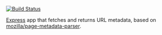 [![Build Status](https://travis-ci.org/serebrov/urlmeta-nodejs.svg?branch=master)](https://travis-ci.org/serebrov/urlmeta-nodejs)

[Express](https://expressjs.com/) app that fetches and returns URL metadata, based on [mozilla/page-metadata-parser](https://github.com/mozilla/page-metadata-parser).
